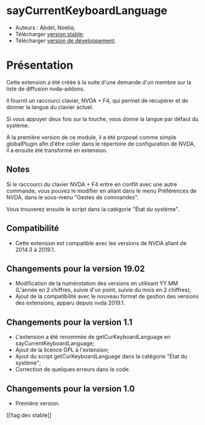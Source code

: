 # sayCurrentKeyboardLanguage #

* Auteurs : Abdel, Noelia;
* Télécharger [version stable][1];
* Télécharger [version de développement][2].

# Présentation #

Cette extension a été créée à la suite d'une demande d'un membre sur la
liste de diffusion nvda-addons.

Il fournit un raccourci clavier, NVDA + F4, qui permet de récupérer et de
donner la langue du clavier actuel.

Si vous appuyer deux fois sur la touche, vous donne la langue par défaut du
système.

À la première version de ce module, il a été proposé comme simple
globalPlugin afin d'être coller dans le répertoire de configuration de NVDA,
il a ensuite été transformé en extension.

## Notes ##

Si le raccourci du clavier NVDA + F4 entre en conflit avec une autre
commande, vous pouvez le modifier en allant dans le menu Préférences de
NVDA, dans le sous-menu "Gestes de commandes".

Vous trouverez ensuite le script dans la catégorie "État du système".

## Compatibilité ##

* Cette extension est compatible avec les versions de NVDA allant de 2014.3
  à 2019.1.

## Changements pour la version 19.02 ##

* Modification de la numérotation des versions en utilisant YY.MM (L'année
  en 2 chiffres, suivie d'un point, suivie du mois en 2 chiffres);
* Ajout de la compatibilité avec le nouveau format de gestion des versions
  des extensions, apparu depuis nvda 2019.1.

## Changements pour la version 1.1 ##

* L'extension a été renommée de getCurKeyboardLanguage en
  sayCurrentKeyboardLanguage;
* Ajout de la licence GPL à l'extension;
* Ajout du script getCurKeyboardLanguage dans la catégorie "État du
  système";
* Correction de quelques erreurs dans le code.

## Changements pour la version 1.0 ##

* Première version.

[[!tag dev stable]]

[1]: https://addons.nvda-project.org/files/get.php?file=ckbl

[2]: https://addons.nvda-project.org/files/get.php?file=ckbl-dev
